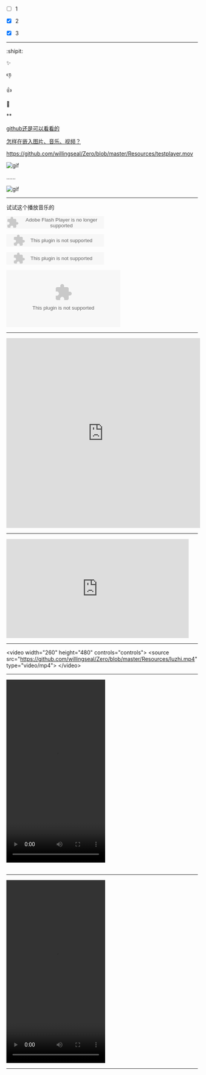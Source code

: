 - [ ]   1
- [x]   2
- [x]   3


***
:shipit:

:sparkles:

:-1:

:+1:

:clap:

**

[github还是可以看看的](http://wiki.jikexueyuan.com/project/github-secret/github-two.html)

[怎样在嵌入图片、音乐、视频？
](http://zipperary.com/2013/06/27/media-on-hexo/)



https://github.com/willingseal/Zero/blob/master/Resources/testplayer.mov



![gif](https://github.com/willingseal/Zero/blob/master/Resources/testee.gif)


......

![gif](https://github.com/willingseal/Zero/blob/master/Resources/text.gif)

***

试试这个播放音乐的

<embed src="http://www.xiami.com/widget/0_3515679/singlePlayer.swf" type="application/x-shockwave-flash" width="257" height="33" wmode="transparent"></embed>


<embed src="https://github.com/willingseal/Zero/blob/master/Resources/HyakkaiNoKoukai.mp3" type="application/x-shockwave-flash/mp3" width="257" height="33" wmode="transparent"></embed>


<embed src="https://github.com/willingseal/Zero/blob/master/Resources/HyakkaiNoKoukai.mp3" type="application/mp3" width="257" height="33" wmode="transparent"></embed>


<embed src="https://github.com/willingseal/Zero/blob/master/Resources/HyakkaiNoKoukai.mp3" type="application/mp3"></embed>




***

<iframe height=498 width=510 src="http://player.youku.com/embed/XMjI2MjU3MDMy" frameborder=0 allowfullscreen></iframe>


***

<iframe height=260 width=480 src="https://github.com/willingseal/Zero/blob/master/Resources/luzhi.mp4" frameborder=0 allowfullscreen></iframe>


***


 &lt;video width="260" height="480" controls="controls"&gt;
		&lt;source src="https://github.com/willingseal/Zero/blob/master/Resources/luzhi.mp4" type="video/mp4"&gt;
	&lt;/video&gt;
	

***

<video width="260" height="480" controls="controls"><br>
		<source src="https://github.com/willingseal/Zero/blob/master/Resources/testplayer.mov" type="video/mp4/mov"><br>
</video><br><br>




***

<video width="260" height="480" controls="controls">
<br><source src="https://github.com/willingseal/Zero/blob/master/Resources/luzhi.mp4" type="video/mp4"><br>
</video><br>
	
	
	
***
	
